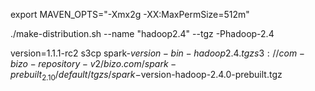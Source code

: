 
export MAVEN_OPTS="-Xmx2g -XX:MaxPermSize=512m"

./make-distribution.sh --name "hadoop2.4" --tgz -Phadoop-2.4

version=1.1.1-rc2
s3cp spark-$version-bin-hadoop2.4.tgz s3://com-bizo-repository-v2/bizo.com/spark-prebuilt_2.10/default/tgzs/spark-$version-hadoop-2.4.0-prebuilt.tgz


